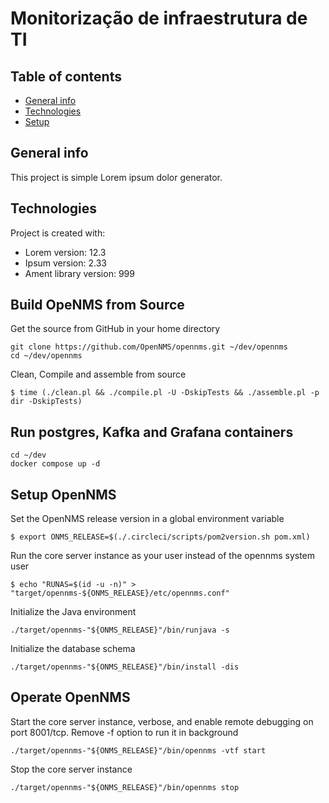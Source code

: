 # Monitorização de infraestrutura de TI 
## Table of contents
* [General info](#general-info)
* [Technologies](#technologies)
* [Setup](#setup) 

## General info
This project is simple Lorem ipsum dolor generator.
	
## Technologies
Project is created with:
* Lorem version: 12.3
* Ipsum version: 2.33
* Ament library version: 999
	
## Build OpeNMS from Source
Get the source from GitHub in your home directory
```
git clone https://github.com/OpenNMS/opennms.git ~/dev/opennms
cd ~/dev/opennms
```
Clean, Compile and assemble from source
```
$ time (./clean.pl && ./compile.pl -U -DskipTests && ./assemble.pl -p dir -DskipTests)
```

## Run postgres, Kafka and Grafana containers
```
cd ~/dev
docker compose up -d
```

## Setup OpenNMS
Set the OpenNMS release version in a global environment variable
```
$ export ONMS_RELEASE=$(./.circleci/scripts/pom2version.sh pom.xml)

```
Run the core server instance as your user instead of the opennms system user
```
$ echo "RUNAS=$(id -u -n)" > "target/opennms-${ONMS_RELEASE}/etc/opennms.conf"
```

Initialize the Java environment
```
./target/opennms-"${ONMS_RELEASE}"/bin/runjava -s
```

Initialize the database schema
```
./target/opennms-"${ONMS_RELEASE}"/bin/install -dis
```

## Operate OpenNMS
Start the core server instance, verbose, and enable remote debugging on port 8001/tcp. Remove -f option to run it in background
```
./target/opennms-"${ONMS_RELEASE}"/bin/opennms -vtf start
```

Stop the core server instance
```
./target/opennms-"${ONMS_RELEASE}"/bin/opennms stop
```


